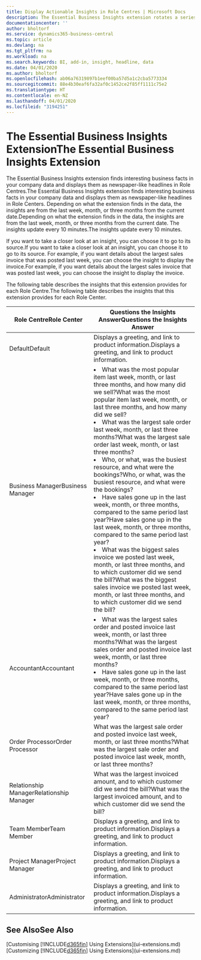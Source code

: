 ```yaml
---
title: Display Actionable Insights in Role Centres | Microsoft Docs
description: The Essential Business Insights extension rotates a series of business insights on Role Centres.
documentationcenter: ''
author: bholtorf
ms.service: dynamics365-business-central
ms.topic: article
ms.devlang: na
ms.tgt_pltfrm: na
ms.workload: na
ms.search.keywords: BI, add-in, insight, headline, data
ms.date: 04/01/2020
ms.author: bholtorf
ms.openlocfilehash: ab06a76319897b1eef00ba57d5a1c2cba5773334
ms.sourcegitcommit: 88e4b30eaf6fa32af0c1452ce2f85ff1111c75e2
ms.translationtype: HT
ms.contentlocale: en-NZ
ms.lasthandoff: 04/01/2020
ms.locfileid: "3194251"
---
```

# <a name="the-essential-business-insights-extension"></a><span data-ttu-id="66b44-103">The Essential Business Insights Extension</span><span class="sxs-lookup"><span data-stu-id="66b44-103">The Essential Business Insights Extension</span></span>
<span data-ttu-id="66b44-104">The Essential Business Insights extension finds interesting business facts in your company data and displays them as newspaper-like headlines in Role Centres.</span><span class="sxs-lookup"><span data-stu-id="66b44-104">The Essential Business Insights extension finds interesting business facts in your company data and displays them as newspaper-like headlines in Role Centers.</span></span> <span data-ttu-id="66b44-105">Depending on what the extension finds in the data, the insights are from the last week, month, or three months from the current date.</span><span class="sxs-lookup"><span data-stu-id="66b44-105">Depending on what the extension finds in the data, the insights are from the last week, month, or three months from the current date.</span></span> <span data-ttu-id="66b44-106">The insights update every 10 minutes.</span><span class="sxs-lookup"><span data-stu-id="66b44-106">The insights update every 10 minutes.</span></span>  

<span data-ttu-id="66b44-107">If you want to take a closer look at an insight, you can choose it to go to its source.</span><span class="sxs-lookup"><span data-stu-id="66b44-107">If you want to take a closer look at an insight, you can choose it to go to its source.</span></span> <span data-ttu-id="66b44-108">For example, if you want details about the largest sales invoice that was posted last week, you can choose the insight to display the invoice.</span><span class="sxs-lookup"><span data-stu-id="66b44-108">For example, if you want details about the largest sales invoice that was posted last week, you can choose the insight to display the invoice.</span></span>

<span data-ttu-id="66b44-109">The following table describes the insights that this extension provides for each Role Centre.</span><span class="sxs-lookup"><span data-stu-id="66b44-109">The following table describes the insights that this extension provides for each Role Center.</span></span>

|<span data-ttu-id="66b44-110">Role Centre</span><span class="sxs-lookup"><span data-stu-id="66b44-110">Role Center</span></span>|<span data-ttu-id="66b44-111">Questions the Insights Answer</span><span class="sxs-lookup"><span data-stu-id="66b44-111">Questions the Insights Answer</span></span>|
|----|-----|
|<span data-ttu-id="66b44-112">Default</span><span class="sxs-lookup"><span data-stu-id="66b44-112">Default</span></span>|<span data-ttu-id="66b44-113">Displays a greeting, and link to product information.</span><span class="sxs-lookup"><span data-stu-id="66b44-113">Displays a greeting, and link to product information.</span></span>|
|<span data-ttu-id="66b44-114">Business Manager</span><span class="sxs-lookup"><span data-stu-id="66b44-114">Business Manager</span></span>|<li> <span data-ttu-id="66b44-115">What was the most popular item last week, month, or last three months, and how many did we sell?</span><span class="sxs-lookup"><span data-stu-id="66b44-115">What was the most popular item last week, month, or last three months, and how many did we sell?</span></span><br><li> <span data-ttu-id="66b44-116">What was the largest sale order last week, month, or last three months?</span><span class="sxs-lookup"><span data-stu-id="66b44-116">What was the largest sale order last week, month, or last three months?</span></span><br><li> <span data-ttu-id="66b44-117">Who, or what, was the busiest resource, and what were the bookings?</span><span class="sxs-lookup"><span data-stu-id="66b44-117">Who, or what, was the busiest resource, and what were the bookings?</span></span><br><li> <span data-ttu-id="66b44-118">Have sales gone up in the last week, month, or three months, compared to the same period last year?</span><span class="sxs-lookup"><span data-stu-id="66b44-118">Have sales gone up in the last week, month, or three months, compared to the same period last year?</span></span><br><li> <span data-ttu-id="66b44-119">What was the biggest sales invoice we posted last week, month, or last three months, and to which customer did we send the bill?</span><span class="sxs-lookup"><span data-stu-id="66b44-119">What was the biggest sales invoice we posted last week, month, or last three months, and to which customer did we send the bill?</span></span></li> |
|<span data-ttu-id="66b44-120">Accountant</span><span class="sxs-lookup"><span data-stu-id="66b44-120">Accountant</span></span>|<li> <span data-ttu-id="66b44-121">What was the largest sales order and posted invoice last week, month, or last three months?</span><span class="sxs-lookup"><span data-stu-id="66b44-121">What was the largest sales order and posted invoice last week, month, or last three months?</span></span><br><li> <span data-ttu-id="66b44-122">Have sales gone up in the last week, month, or three months, compared to the same period last year?</span><span class="sxs-lookup"><span data-stu-id="66b44-122">Have sales gone up in the last week, month, or three months, compared to the same period last year?</span></span> |
|<span data-ttu-id="66b44-123">Order Processor</span><span class="sxs-lookup"><span data-stu-id="66b44-123">Order Processor</span></span>| <span data-ttu-id="66b44-124">What was the largest sale order and posted invoice last week, month, or last three months?</span><span class="sxs-lookup"><span data-stu-id="66b44-124">What was the largest sale order and posted invoice last week, month, or last three months?</span></span>|
|<span data-ttu-id="66b44-125">Relationship Manager</span><span class="sxs-lookup"><span data-stu-id="66b44-125">Relationship Manager</span></span>| <span data-ttu-id="66b44-126">What was the largest invoiced amount, and to which customer did we send the bill?</span><span class="sxs-lookup"><span data-stu-id="66b44-126">What was the largest invoiced amount, and to which customer did we send the bill?</span></span>|
|<span data-ttu-id="66b44-127">Team Member</span><span class="sxs-lookup"><span data-stu-id="66b44-127">Team Member</span></span>| <span data-ttu-id="66b44-128">Displays a greeting, and link to product information.</span><span class="sxs-lookup"><span data-stu-id="66b44-128">Displays a greeting, and link to product information.</span></span>|
|<span data-ttu-id="66b44-129">Project Manager</span><span class="sxs-lookup"><span data-stu-id="66b44-129">Project Manager</span></span>| <span data-ttu-id="66b44-130">Displays a greeting, and link to product information.</span><span class="sxs-lookup"><span data-stu-id="66b44-130">Displays a greeting, and link to product information.</span></span>|
|<span data-ttu-id="66b44-131">Administrator</span><span class="sxs-lookup"><span data-stu-id="66b44-131">Administrator</span></span>| <span data-ttu-id="66b44-132">Displays a greeting, and link to product information.</span><span class="sxs-lookup"><span data-stu-id="66b44-132">Displays a greeting, and link to product information.</span></span>|

## <a name="see-also"></a><span data-ttu-id="66b44-133">See Also</span><span class="sxs-lookup"><span data-stu-id="66b44-133">See Also</span></span>
<span data-ttu-id="66b44-134">[Customising [!INCLUDE[d365fin](includes/d365fin_md.md)] Using Extensions](ui-extensions.md)</span><span class="sxs-lookup"><span data-stu-id="66b44-134">[Customizing [!INCLUDE[d365fin](includes/d365fin_md.md)] Using Extensions](ui-extensions.md)</span></span>
